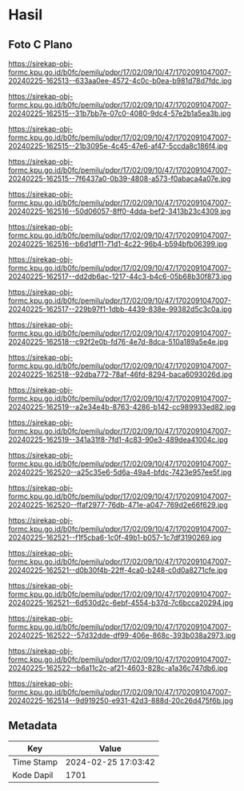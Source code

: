 # Hasil

## Foto C Plano

https://sirekap-obj-formc.kpu.go.id/b0fc/pemilu/pdpr/17/02/09/10/47/1702091047007-20240225-162513--633aa0ee-4572-4c0c-b0ea-b981d78d7fdc.jpg

https://sirekap-obj-formc.kpu.go.id/b0fc/pemilu/pdpr/17/02/09/10/47/1702091047007-20240225-162515--31b7bb7e-07c0-4080-9dc4-57e2b1a5ea3b.jpg

https://sirekap-obj-formc.kpu.go.id/b0fc/pemilu/pdpr/17/02/09/10/47/1702091047007-20240225-162515--21b3095e-4c45-47e6-af47-5ccda8c186f4.jpg

https://sirekap-obj-formc.kpu.go.id/b0fc/pemilu/pdpr/17/02/09/10/47/1702091047007-20240225-162515--7f6437a0-0b39-4808-a573-f0abaca4a07e.jpg

https://sirekap-obj-formc.kpu.go.id/b0fc/pemilu/pdpr/17/02/09/10/47/1702091047007-20240225-162516--50d06057-8ff0-4dda-bef2-3413b23c4309.jpg

https://sirekap-obj-formc.kpu.go.id/b0fc/pemilu/pdpr/17/02/09/10/47/1702091047007-20240225-162516--b6d1df11-71d1-4c22-96b4-b594bfb06399.jpg

https://sirekap-obj-formc.kpu.go.id/b0fc/pemilu/pdpr/17/02/09/10/47/1702091047007-20240225-162517--dd2db6ac-1217-44c3-b4c6-05b68b30f873.jpg

https://sirekap-obj-formc.kpu.go.id/b0fc/pemilu/pdpr/17/02/09/10/47/1702091047007-20240225-162517--229b97f1-1dbb-4439-838e-99382d5c3c0a.jpg

https://sirekap-obj-formc.kpu.go.id/b0fc/pemilu/pdpr/17/02/09/10/47/1702091047007-20240225-162518--c92f2e0b-fd76-4e7d-8dca-510a189a5e4e.jpg

https://sirekap-obj-formc.kpu.go.id/b0fc/pemilu/pdpr/17/02/09/10/47/1702091047007-20240225-162518--92dba772-78af-46fd-8294-baca6093026d.jpg

https://sirekap-obj-formc.kpu.go.id/b0fc/pemilu/pdpr/17/02/09/10/47/1702091047007-20240225-162519--a2e34e4b-8763-4286-b142-cc989933ed82.jpg

https://sirekap-obj-formc.kpu.go.id/b0fc/pemilu/pdpr/17/02/09/10/47/1702091047007-20240225-162519--341a31f8-7fd1-4c83-90e3-489dea41004c.jpg

https://sirekap-obj-formc.kpu.go.id/b0fc/pemilu/pdpr/17/02/09/10/47/1702091047007-20240225-162520--a25c35e6-5d6a-49a4-bfdc-7423e957ee5f.jpg

https://sirekap-obj-formc.kpu.go.id/b0fc/pemilu/pdpr/17/02/09/10/47/1702091047007-20240225-162520--ffaf2977-76db-471e-a047-769d2e66f629.jpg

https://sirekap-obj-formc.kpu.go.id/b0fc/pemilu/pdpr/17/02/09/10/47/1702091047007-20240225-162521--f1f5cba6-1c0f-49b1-b057-1c7df3190269.jpg

https://sirekap-obj-formc.kpu.go.id/b0fc/pemilu/pdpr/17/02/09/10/47/1702091047007-20240225-162521--d0b30f4b-22ff-4ca0-b248-c0d0a8271cfe.jpg

https://sirekap-obj-formc.kpu.go.id/b0fc/pemilu/pdpr/17/02/09/10/47/1702091047007-20240225-162521--6d530d2c-6ebf-4554-b37d-7c6bcca20294.jpg

https://sirekap-obj-formc.kpu.go.id/b0fc/pemilu/pdpr/17/02/09/10/47/1702091047007-20240225-162522--57d32dde-df99-406e-868c-393b038a2973.jpg

https://sirekap-obj-formc.kpu.go.id/b0fc/pemilu/pdpr/17/02/09/10/47/1702091047007-20240225-162522--b6a11c2c-af21-4603-828c-a1a36c747db6.jpg

https://sirekap-obj-formc.kpu.go.id/b0fc/pemilu/pdpr/17/02/09/10/47/1702091047007-20240225-162514--9d919250-e931-42d3-888d-20c26d475f6b.jpg


## Metadata

| Key        | Value               |
| ---------- | ------------------- |
| Time Stamp | 2024-02-25 17:03:42 |
| Kode Dapil | 1701                |



